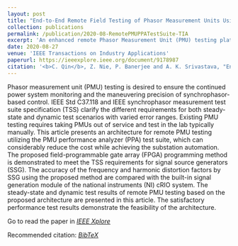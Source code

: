 ```yaml
---
layout: post
title: "End-to-End Remote Field Testing of Phasor Measurement Units Using Phasor Measurement Unit Performance Analyzer Test Suite"
collection: publications
permalink: /publication/2020-08-RemotePMUPPATestSuite-TIA
excerpt: 'An enhanced remote Phasor Measurement Unit (PMU) testing platform for remote PMU testing.'
date: 2020-08-27
venue: 'IEEE Transactions on Industry Applications'
paperurl: https://ieeexplore.ieee.org/document/9178987
citation: '<b>C. Qin</b>, Z. Nie, P. Banerjee and A. K. Srivastava, "End-to-End Remote Field Testing of Phasor Measurement Units Using Phasor Measurement Unit Performance Analyzer Test Suite," in IEEE Transactions on Industry Applications, vol. 56, no. 6, pp. 7067-7076, Nov.-Dec. 2020, doi: 10.1109/TIA.2020.3019994. - <a href = "http://chuanqin1230.github.io/files/2020-08-RemotePMUPPATestSuite-TIA.bib">[BibTeX]</a>'
---
```


Phasor measurement unit (PMU) testing is desired to ensure the continued power system monitoring and the maneuvering precision of synchrophasor-based control. IEEE Std C37.118 and IEEE synchrophasor measurement test suite specification (TSS) clarify the different requirements for both steady-state and dynamic test scenarios with varied error ranges. Existing PMU testing requires taking PMUs out of service and test in the lab typically manually. This article presents an architecture for remote PMU testing utilizing the PMU performance analyzer (PPA) test suite, which can considerably reduce the cost while achieving the substation automation. The proposed field-programmable gate array (FPGA) programming method is demonstrated to meet the TSS requirements for signal source generators (SSG). The accuracy of the frequency and harmonic distortion factors by SSG using the proposed method are compared with the built-in signal generation module of the national instruments (NI) cRIO system. The steady-state and dynamic test results of remote PMU testing based on the proposed architecture are presented in this article. The satisfactory performance test results demonstrate the feasibility of the architecture.

Go to read the paper in [*<u>IEEE Xplore</u>*](https://ieeexplore.ieee.org/document/9178987)

Recommended citation: [*<u>BibTeX</u>*](http://chuanqin1230.github.io/files/2020-08-RemotePMUPPATestSuite-TIA.bib)



